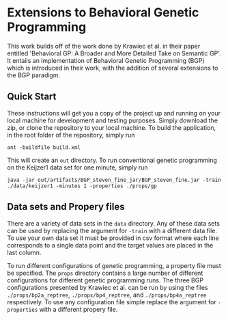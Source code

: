 # Extensions to Behavioral Genetic Programming

This work builds off of the work done by Krawiec et al. in their paper entitled 'Behavioral GP: A Broader and More Detailed Take on Semantic GP'. It entails an implementation of Behavioral Genetic Programming (BGP) which is introduced in their work, with the addition of several extensions to the BGP paradigm.

## Quick Start

These instructions will get you a copy of the project up and running on your local machine for development and testing purposes. Simply download the zip, or clone the repository to your local machine. To build the application, in the root folder of the repository, simply run 

```
ant -buildfile build.xml
```

This will create an ```out``` directory.  To run conventional genetic programming on the Keijzer1 data set for one minute, simply run

```
java -jar out/artifacts/BGP_steven_fine_jar/BGP_steven_fine.jar -train ./data/keijzer1 -minutes 1 -properties ./props/gp
```

## Data sets and Propery files

There are a variety of data sets in the ```data``` directory.  Any of these data sets can be used by replacing the argument for ```-train``` with a different data file. To use your own data set it must be provided in csv format where each line corresponds to a single data point and the target values are placed in the last column.

To run different configurations of genetic programming, a property file must be specified. The ```props``` directory contains a large number of different configurations for different genetic programming runs.  The three BGP configurations presented by Krawiec et al. can be run by using the files ```./props/bp2a_reptree```, ```./props/bp4_reptree```, and ```./props/bp4a_reptree``` respectively.  To use any configuration file simple replace the argument for ```-properties``` with a different propery file.
